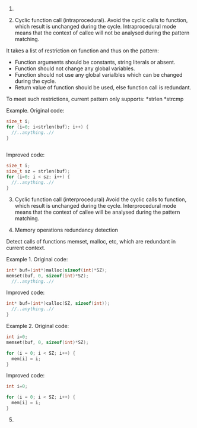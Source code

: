 1.

2. Cyclic function call (intraprocedural).
Avoid the cyclic calls to function, which result is unchanged during the cycle.
Intraprocedural mode means that the context of callee will not be analysed during the pattern matching.

It takes a list of restriction on function and thus on the pattern:
* Function arguments should be constants, string literals or absent. 
* Function should not change any global variables.
* Function should not use any global varialbles which can be changed during the cycle.
* Return value of function should be used, else function call is redundant.

To meet such restrictions, current pattern only supports:
*strlen
*strcmp

Example. Original code:
```C
size_t i;
for (i=0; i<strlen(buf); i++) {
  //..anything..//
}
 
```
Improved code:
```C
size_t i;
size_t sz = strlen(buf);
for (i=0; i < sz; i++) {
  //..anything..//
}
```
3. Cyclic function call (interprocedural)
Avoid the cyclic calls to function, which result is unchanged during the cycle.
Interprocedural mode means that the context of callee will be analysed during the pattern matching.

4. Memory operations redundancy detection

Detect calls of functions memset, malloc, etc, which are redundant in current context.

Example 1. Original code:
```C
int* buf=(int*)malloc(sizeof(int)*SZ);
memset(buf, 0, sizeof(int)*SZ);
  //..anything..//
```
Improved code:
```C
int* buf=(int*)calloc(SZ, sizeof(int));
  //..anything..//
}
```
Example 2. Original code:
```C
int i=0;
memset(buf, 0, sizeof(int)*SZ);

for (i = 0; i < SZ; i++) {
  mem[i] = i;
}
```
Improved code:
```C
int i=0;

for (i = 0; i < SZ; i++) {
  mem[i] = i;
}
```

5. 
